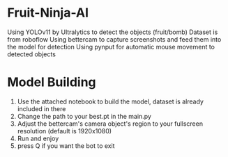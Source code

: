 # Fruit-Ninja-AI

Using YOLOv11 by Ultralytics to detect the objects (fruit/bomb)
Dataset is from roboflow
Using bettercam to capture screenshots and feed them into the model for detection
Using pynput for automatic mouse movement to detected objects

# Model Building
1. Use the attached notebook to build the model, dataset is already included in there
2. Change the path to your best.pt in the main.py
3. Adjust the bettercam's camera object's region to your fullscreen resolution (default is 1920x1080)
4. Run and enjoy
5. press Q if you want the bot to exit
